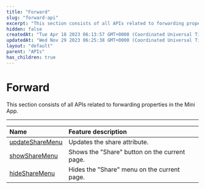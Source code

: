 ```yaml
---
title: "Forward"
slug: "forward-api"
excerpt: "This section consists of all APIs related to forwarding properties in the Mini App."
hidden: false
createdAt: "Tue Apr 18 2023 06:13:57 GMT+0000 (Coordinated Universal Time)"
updatedAt: "Wed Nov 29 2023 06:25:38 GMT+0000 (Coordinated Universal Time)"
layout: "default"
parent: "APIs"
has_children: true
---
```

# Forward 
This section consists of all APIs related to forwarding properties in the Mini App.

***

| Name                                         | Feature description                           |
| :------------------------------------------- | :-------------------------------------------- |
| [updateShareMenu](doc:update-share-menu-api) | Updates the share attribute.                  |
| [showShareMenu](doc:show-share-menu-api)     | Shows the "Share" button on the current page. |
| [hideShareMenu](doc:hide-share-menu-api)     | Hides the "Share" menu on the current page.   |
